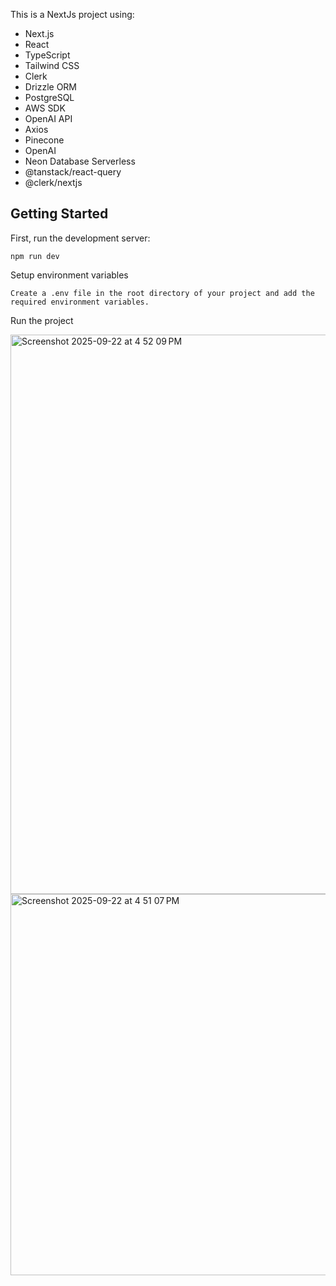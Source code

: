 This is a NextJs project using:

- Next.js
- React
- TypeScript
- Tailwind CSS
- Clerk
- Drizzle ORM
- PostgreSQL
- AWS SDK
- OpenAI API
- Axios
- Pinecone
- OpenAI
- Neon Database Serverless
- @tanstack/react-query
- @clerk/nextjs



## Getting Started

First, run the development server:

```
npm run dev
```
Setup environment variables

```
Create a .env file in the root directory of your project and add the required environment variables.
```

Run the project

<img width="1583" height="895" alt="Screenshot 2025-09-22 at 4 52 09 PM" src="https://github.com/user-attachments/assets/7d080904-9775-4bc5-8944-d2c42203206f" />
<img width="820" height="610" alt="Screenshot 2025-09-22 at 4 51 07 PM" src="https://github.com/user-attachments/assets/9abd256f-d6d1-4b90-98ae-682dce6035fc" />



